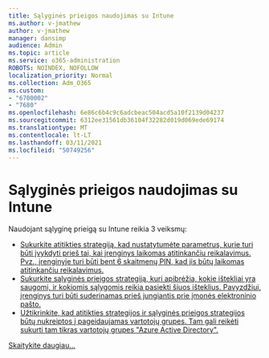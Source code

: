 ```yaml
---
title: Sąlyginės prieigos naudojimas su Intune
ms.author: v-jmathew
author: v-jmathew
manager: dansimp
audience: Admin
ms.topic: article
ms.service: o365-administration
ROBOTS: NOINDEX, NOFOLLOW
localization_priority: Normal
ms.collection: Adm_O365
ms.custom:
- "6700002"
- "7680"
ms.openlocfilehash: 6e86c6b4c9c6adcbeac504acd5a10f2139d04237
ms.sourcegitcommit: 6312ee31561db36104f32282d019d069ede69174
ms.translationtype: MT
ms.contentlocale: lt-LT
ms.lasthandoff: 03/11/2021
ms.locfileid: "50749256"
---
```

# <a name="using-conditional-access-with-intune"></a>Sąlyginės prieigos naudojimas su Intune

Naudojant sąlyginę prieigą su Intune reikia 3 veiksmų:

- [Sukurkite atitikties strategiją, kad nustatytumėte parametrus, kurie turi būti įvykdyti prieš tai, kai įrenginys laikomas atitinkančiu reikalavimus. Pvz., įrenginyje turi būti bent 6 skaitmenų PIN, kad jis būtų laikomas atitinkančiu reikalavimus.](https://docs.microsoft.com/mem/intune/protect/create-compliance-policy)
- [Sukurkite sąlyginės prieigos strategiją, kuri apibrėžia, kokie ištekliai yra saugomi, ir kokiomis sąlygomis reikia pasiekti šiuos išteklius. Pavyzdžiui, įrenginys turi būti suderinamas prieš jungiantis prie įmonės elektroninio pašto.](https://docs.microsoft.com/mem/intune/protect/tutorial-protect-email-on-unmanaged-devices#create-conditional-access-policies)
- [Užtikrinkite, kad atitikties strategijos ir sąlyginės prieigos strategijos būtų nukreiptos į pageidaujamas vartotojų grupes. Tam gali reikėti sukurti tam tikras vartotojų grupes "Azure Active Directory".](https://docs.microsoft.com/troubleshoot/mem/intune/troubleshoot-conditional-access)

[Skaitykite daugiau...](https://docs.microsoft.com/mem/intune/protect/device-compliance-get-started)
